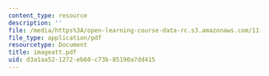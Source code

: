 ```yaml
---
content_type: resource
description: ''
file: /media/https%3A/open-learning-course-data-rc.s3.amazonaws.com/11-001j-introduction-to-urban-design-and-development-spring-2006/d3a1aa521272eb60c73b85190a7dd415_imageatt.pdf
file_type: application/pdf
resourcetype: Document
title: imageatt.pdf
uid: d3a1aa52-1272-eb60-c73b-85190a7dd415
---
```

